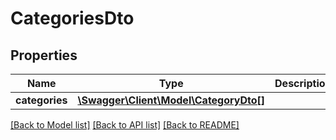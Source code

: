 # CategoriesDto

## Properties
Name | Type | Description | Notes
------------ | ------------- | ------------- | -------------
**categories** | [**\Swagger\Client\Model\CategoryDto[]**](CategoryDto.md) |  | [optional] 

[[Back to Model list]](../../README.md#documentation-for-models) [[Back to API list]](../../README.md#documentation-for-api-endpoints) [[Back to README]](../../README.md)

